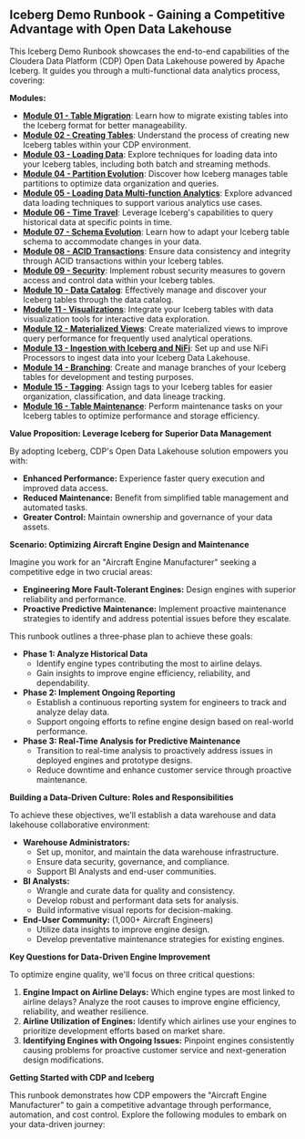 ## Iceberg Demo Runbook - Gaining a Competitive Advantage with Open Data Lakehouse

This Iceberg Demo Runbook showcases the end-to-end capabilities of the Cloudera Data Platform (CDP) Open Data Lakehouse powered by Apache Iceberg. It guides you through a multi-functional data analytics process, covering:

**Modules:**

- [**Module 01 - Table Migration**](Modules//Module%2001%20-%20Table%20Migration//README.md): Learn how to migrate existing tables into the Iceberg format for better manageability.
- [**Module 02 - Creating Tables**](Modules//Module%2002%20-%20Creating%20Tables//README.md): Understand the process of creating new Iceberg tables within your CDP environment.
- [**Module 03 - Loading Data**](Modules//Module%2003%20-%20Loading%20Data///README.md): Explore techniques for loading data into your Iceberg tables, including both batch and streaming methods.
- [**Module 04 - Partition Evolution**](Modules//Module%2004%20-%20Partition%20Evolution/README.md): Discover how Iceberg manages table partitions to optimize data organization and queries.
- [**Module 05 - Loading Data Multi-function Analytics**](Modules//Module%2005%20-%20Loading%20Data%20Multi-function%20Analytics//README.md): Explore advanced data loading techniques to support various analytics use cases.
- [**Module 06 - Time Travel**](Modules//Module%2006%20-%20Time%20Travel//README.md): Leverage Iceberg's capabilities to query historical data at specific points in time.
- [**Module 07 - Schema Evolution**](Modules//Module%2007%20-%20Schema%20Evolution//README.md): Learn how to adapt your Iceberg table schema to accommodate changes in your data.
- [**Module 08 - ACID Transactions**](Modules//Module%2008%20-%20ACID//README.md): Ensure data consistency and integrity through ACID transactions within your Iceberg tables.
- [**Module 09 - Security**](Modules//Module%2009%20-%20Security//README.md): Implement robust security measures to govern access and control data within your Iceberg tables.
- [**Module 10 - Data Catalog**](Modules//Module%2010%20-%20Data%20Catalog//README.md): Effectively manage and discover your Iceberg tables through the data catalog.
- [**Module 11 - Visualizations**](Modules//Module%2011%20-%20Visualizations/README.md): Integrate your Iceberg tables with data visualization tools for interactive data exploration.
- [**Module 12 - Materialized Views**](Modules//Module%2012%20-%20Materialized%20Views//README.md): Create materialized views to improve query performance for frequently used analytical operations.
- [**Module 13 - Ingestion with Iceberg and NiFi**](Modules//Module%2013%20-%20Ingestion//README.md): Set up and use NiFi Processors to ingest data into your Iceberg Data Lakehouse.
- [**Module 14 - Branching**](Modules//Module%2014%20-%20Branching//README.md): Create and manage branches of your Iceberg tables for development and testing purposes.
- [**Module 15 - Tagging**](Modules//Module%2015%20-%20Tagging//README.md): Assign tags to your Iceberg tables for easier organization, classification, and data lineage tracking.
- [**Module 16 - Table Maintenance**](Modules//Module%2016%20-%20Table%20Maintenance//README.md): Perform maintenance tasks on your Iceberg tables to optimize performance and storage efficiency.


**Value Proposition: Leverage Iceberg for Superior Data Management**

By adopting Iceberg, CDP's Open Data Lakehouse solution empowers you with:

- **Enhanced Performance:** Experience faster query execution and improved data access.
- **Reduced Maintenance:** Benefit from simplified table management and automated tasks.
- **Greater Control:** Maintain ownership and governance of your data assets.

**Scenario: Optimizing Aircraft Engine Design and Maintenance**

Imagine you work for an "Aircraft Engine Manufacturer" seeking a competitive edge in two crucial areas:

- **Engineering More Fault-Tolerant Engines:** Design engines with superior reliability and performance.
- **Proactive Predictive Maintenance:** Implement proactive maintenance strategies to identify and address potential issues before they escalate.

This runbook outlines a three-phase plan to achieve these goals:

- **Phase 1: Analyze Historical Data**
    - Identify engine types contributing the most to airline delays.
    - Gain insights to improve engine efficiency, reliability, and dependability.
- **Phase 2: Implement Ongoing Reporting**
    - Establish a continuous reporting system for engineers to track and analyze delay data.
    - Support ongoing efforts to refine engine design based on real-world performance.
- **Phase 3: Real-Time Analysis for Predictive Maintenance**
    - Transition to real-time analysis to proactively address issues in deployed engines and prototype designs.
    - Reduce downtime and enhance customer service through proactive maintenance.

**Building a Data-Driven Culture: Roles and Responsibilities**

To achieve these objectives, we'll establish a data warehouse and data lakehouse collaborative environment:

- **Warehouse Administrators:**
    - Set up, monitor, and maintain the data warehouse infrastructure.
    - Ensure data security, governance, and compliance.
    - Support BI Analysts and end-user communities.
- **BI Analysts:**
    - Wrangle and curate data for quality and consistency.
    - Develop robust and performant data sets for analysis.
    - Build informative visual reports for decision-making.
- **End-User Community:** (1,000+ Aircraft Engineers)
    - Utilize data insights to improve engine design.
    - Develop preventative maintenance strategies for existing engines.

**Key Questions for Data-Driven Engine Improvement**

To optimize engine quality, we'll focus on three critical questions:

1. **Engine Impact on Airline Delays:** Which engine types are most linked to airline delays? Analyze the root causes to improve engine efficiency, reliability, and weather resilience.
2. **Airline Utilization of Engines:** Identify which airlines use your engines to prioritize development efforts based on market share.
3. **Identifying Engines with Ongoing Issues:** Pinpoint engines consistently causing problems for proactive customer service and next-generation design modifications.

**Getting Started with CDP and Iceberg**

This runbook demonstrates how CDP empowers the "Aircraft Engine Manufacturer" to gain a competitive advantage through performance, automation, and cost control. Explore the following modules to embark on your data-driven journey: